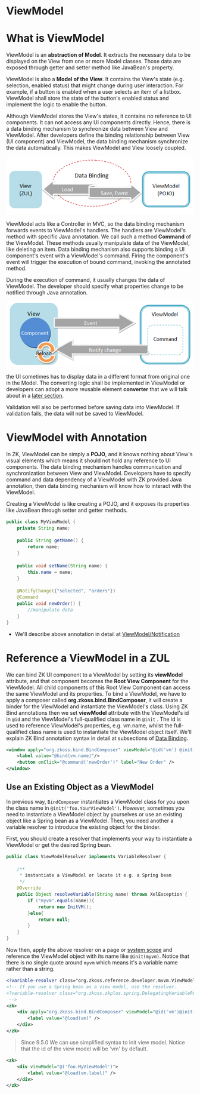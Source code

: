 # ViewModel

# What is ViewModel
ViewModel is an **abstraction of Model**. It extracts the necessary data to be displayed on the View from one or more Model classes. Those data are exposed through getter and setter method like JavaBean's property.

ViewModel is also a **Model of the View**. It contains the View's state (e.g. selection, enabled status) that might change during user interaction. For example, if a button is enabled when a user selects an item of a listbox. ViewModel shall store the state of the button's enabled status and implement the logic to enable the button.

Although ViewModel stores the View's states, it contains no reference to UI components. It can not access any UI components directly. Hence, there is a data binding mechanism to synchronize data between View and ViewModel. After developers define the binding relationship between View (UI component) and ViewModel, the data binding mechanism synchronize the data automatically. This makes ViewModel and View loosely coupled.

![MVVM Databinding Role](/zk_mvvm_ref/images/Mvvm-databinding-role.png)

ViewModel acts like a Controller in MVC, so the data binding mechanism forwards events to ViewModel's handlers. The handlers are ViewModel's method with specific Java annotation. We call such a method **Command** of the ViewModel. These methods usually manipulate data of the ViewModel, like deleting an item. Data binding mechanism also supports binding a UI component's event with a ViewModel's command. Firing the component's event will trigger the execution of bound command, invoking the annotated method.

During the execution of command, it usually changes the data of ViewModel. The developer should specify what properties change to be notified through Java annotation.

![MVVM Event Command Reload](/zk_mvvm_ref/images/Mvvm-event-command-reload.png)

the UI sometimes has to display data in a different format from original one in the Model. The converting logic shall be implemented in ViewModel or developers can adopt a more reusable element **converter** that we will talk about in a [later section](../data_binding/converter.html).

Validation will also be performed before saving data into ViewModel. If validation fails, the data will not be saved to ViewModel.

# ViewModel with Annotation
In ZK, ViewModel can be simply a **POJO**, and it knows nothing about View's visual elements which means it should not hold any reference to UI components. The data binding mechanism handles communication and synchronization between View and ViewModel. Developers have to specify command and data dependency of a ViewModel with ZK provided Java annotation, then data binding mechanism will know how to interact with the ViewModel.

Creating a ViewModel is like creating a POJO, and it exposes its properties like JavaBean through setter and getter methods.

```java
public class MyViewModel {
	private String name;

	public String getName() {
		return name;
	}

	public void setName(String name) {
		this.name = name;
	}

	@NotifyChange({"selected", "orders"})
	@Command
	public void newOrder() {
		//manipulate data
	}
}
```

* We'll describe above annotation in detail at [ViewModel/Notification](./notification.html)

# Reference a ViewModel in a ZUL
We can bind ZK UI component to a ViewModel by setting its **viewModel** attribute, and that component becomes the **Root View Component** for the ViewModel. All child components of this Root View Component can access the same ViewModel and its properties. To bind a ViewModel, we have to apply a composer called **org.zkoss.bind.BindComposer**, it will create a binder for the ViewModel and instantiate the ViewModel's class. Using ZK Bind annotations then we set **viewModel** attribute with the ViewModel's id in `@id` and the ViewModel's full-qualified class name in `@init` . The id is used to reference ViewModel's properties, e.g. vm.name, whilst the full-qualified class name is used to instantiate the ViewModel object itself. We'll explain ZK Bind annotation syntax in detail at subsections of [Data Binding](../data_binding/).

```xml
<window apply="org.zkoss.bind.BindComposer" viewModel="@id('vm') @init('foo.MyViewModel')">
    <label value="@bind(vm.name)"/>
    <button onClick="@command('newOrder')" label="New Order" />
</window>
```

## Use an Existing Object as a ViewModel
In previous way, `BindComposer` instantiates a ViewModel class for you upon the class name in `@init('foo.YourViewModel')`. However, sometimes you need to instantiate a ViewModel object by yourselves or use an existing object like a Spring bean as a ViewModel. Then, you need another a variable resolver to introduce the existing object for the binder.

First, you should create a resolver that implements your way to instantiate a ViewModel or get the desired Spring bean.
```java
public class ViewModelResolver implements VariableResolver {

	/**
	 * instantiate a ViewModel or locate it e.g. a Spring bean
	 */
	@Override
	public Object resolveVariable(String name) throws XelException {
		if ("myvm".equals(name)){
			return new InitVM();
		}else{
			return null;
		}
	}
}
```

Now then, apply the above resolver on a page or [system scope](http://books.zkoss.org/wiki/ZK_Developer's_Reference/UI_Composing/ZUML/EL_Expressions#System-level_Variable_Resolver) and reference the ViewModel object with its name like `@init(myvm)`. Notice that there is no single quote around `myvm` which means it's a variable name rather than a string.
```xml
<?variable-resolver class="org.zkoss.reference.developer.mvvm.ViewModelResolver"?>
<!-- If you use a Spring bean as a view model, use the resolver.
<?variable-resolver class="org.zkoss.zkplus.spring.DelegatingVariableResolver"?>
 -->
<zk>
	<div apply="org.zkoss.bind.BindComposer" viewModel="@id('vm')@init(myvm)">
		<label value="@load(vm)" />
	</div>
</zk>
```

> Since 9.5.0
We can use simplified syntax to init view model. Notice that the id of the view model will be 'vm' by default.
```xml
<zk>
	<div viewModel="@('foo.MyViewModel')">
		<label value="@load(vm.label)" />
	</div>
</zk>
```

